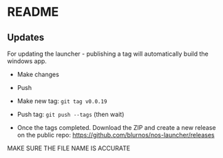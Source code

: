 # README

## Updates

For updating the launcher - publishing a tag will automatically build the windows app.

- Make changes
- Push
- Make new tag: `git tag v0.0.19`
- Push tag: `git push --tags` (then wait)

- Once the tags completed. Download the ZIP and create a new release on the public repo: https://github.com/blurnos/nos-launcher/releases

MAKE SURE THE FILE NAME IS ACCURATE
